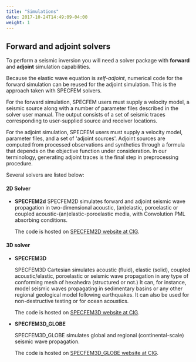 ```yaml
---
title: "Simulations"
date: 2017-10-24T14:49:09-04:00
weight: 1
---
```


## Forward and adjoint solvers

To perform a seismic inversion you will need a solver package with __forward__ and __adjoint__ simulation capabilities.

Because the elastic wave equation is _self-adjoint_, numerical code for the forward simulation can be reused for the adjoint simulation.  This is the approach taken with SPECFEM solvers.

For the forward simulation, SPECFEM users must supply a velocity model, a seismic source along with a number of parameter files described in the solver user manual.  The output consists of a set of seismic traces corresponding to user-supplied source and receiver locations.

For the adjoint simulation, SPECFEM users must supply a velocity model, parameter files, and a set of 'adjoint sources'.  Adjoint sources are computed from  processed observations and synthetics through a formula that depends on the objective function under consideration.  In our terminology, generating adjoint traces is the final step in preprocessing procedure.

Several solvers are listed below:

#### **2D Solver**

* **SPECFEM2d**
  SPECFEM2D simulates forward and adjoint seismic wave propagation in two-dimensional acoustic, (an)elastic, poroelastic or coupled acoustic-(an)elastic-poroelastic media, with Convolution PML absorbing conditions.

  The code is hosted on [SPECFEM2D website at CIG](http://geodynamics.org/cig/software/specfem2d/).

#### **3D solver**

* **SPECFEM3D**
  
  SPECFEM3D Cartesian simulates acoustic (fluid), elastic (solid), coupled acoustic/elastic, poroelastic or seismic wave propagation in any type of conforming mesh of hexahedra (structured or not.) It can, for instance, model seismic waves propagating in sedimentary basins or any other regional geological model following earthquakes. It can also be used for non-destructive testing or for ocean acoustics.
  
  The code is hosted on [SPECFEM3D website at CIG](http://geodynamics.org/cig/software/specfem3d/).

* **SPECFEM3D_GLOBE**
  
  SPECFEM3D_GLOBE simulates global and regional (continental-scale) seismic wave propagation.
  
  The code is hosted on [SPECFEM3D_GLOBE website at CIG](http://geodynamics.org/cig/software/specfem3d_globe/).
